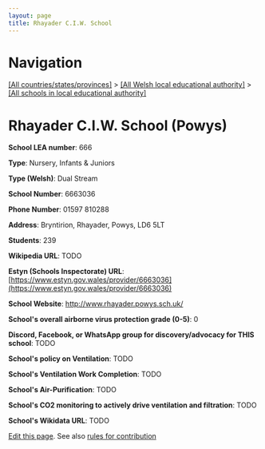 ```yaml
---
layout: page
title: Rhayader C.I.W. School
---
```

# Navigation

[[All countries/states/provinces]](../../..) > [[All Welsh local educational authority]](../..) > [[All schools in local educational authority]](..)

# Rhayader C.I.W. School (Powys)

**School LEA number**: 666

**Type**: Nursery, Infants & Juniors

**Type (Welsh)**: Dual Stream

**School Number**: 6663036

**Phone Number**: 01597 810288

**Address**: Bryntirion, Rhayader, Powys, LD6 5LT

**Students**: 239

**Wikipedia URL**: TODO

**Estyn (Schools Inspectorate) URL**: [https://www.estyn.gov.wales/provider/6663036](https://www.estyn.gov.wales/provider/6663036)

**School Website**: http://www.rhayader.powys.sch.uk/

**School's overall airborne virus protection grade (0-5)**: 0

**Discord, Facebook, or WhatsApp group for discovery/advocacy for THIS school**: TODO

**School's policy on Ventilation**: TODO

**School's Ventilation Work Completion**: TODO

**School's Air-Purification**: TODO

**School's CO2 monitoring to actively drive ventilation and filtration**: TODO

**School's Wikidata URL**: TODO




[Edit this page](https://github.com/VentilationProject/Wales/edit/prif/./Powys/Rhayader_C.I.W._School.md). See also [rules for contribution](../../../contribution-rules/)